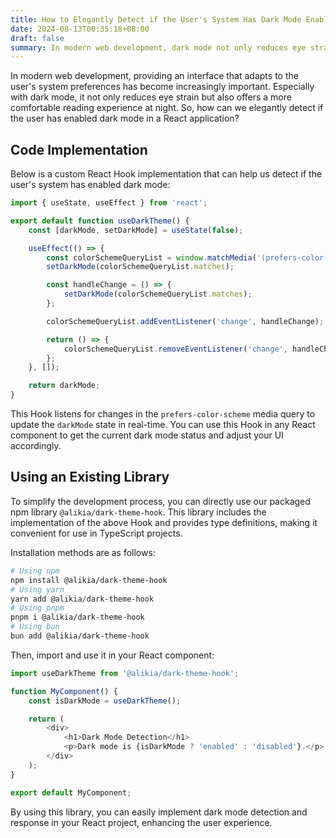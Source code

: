 ```yaml
---
title: How to Elegantly Detect if the User's System Has Dark Mode Enabled
date: 2024-08-13T00:35:18+08:00
draft: false
summary: In modern web development, dark mode not only reduces eye strain but also provides a more comfortable reading experience at night. So, how can we elegantly detect if the user has enabled dark mode in a React application?
---
```


In modern web development, providing an interface that adapts to the user's system preferences has become increasingly important. Especially with dark mode, it not only reduces eye strain but also offers a more comfortable reading experience at night. So, how can we elegantly detect if the user has enabled dark mode in a React application?

## Code Implementation

Below is a custom React Hook implementation that can help us detect if the user's system has enabled dark mode:

```javascript
import { useState, useEffect } from 'react';

export default function useDarkTheme() {
    const [darkMode, setDarkMode] = useState(false);

    useEffect(() => {
        const colorSchemeQueryList = window.matchMedia('(prefers-color-scheme: dark)');
        setDarkMode(colorSchemeQueryList.matches);

        const handleChange = () => {
            setDarkMode(colorSchemeQueryList.matches);
        };

        colorSchemeQueryList.addEventListener('change', handleChange);

        return () => {
            colorSchemeQueryList.removeEventListener('change', handleChange);
        };
    }, []);

    return darkMode;
}
```

This Hook listens for changes in the `prefers-color-scheme` media query to update the `darkMode` state in real-time. You can use this Hook in any React component to get the current dark mode status and adjust your UI accordingly.

## Using an Existing Library

To simplify the development process, you can directly use our packaged npm library `@alikia/dark-theme-hook`. This library includes the implementation of the above Hook and provides type definitions, making it convenient for use in TypeScript projects.

Installation methods are as follows:

```bash
# Using npm
npm install @alikia/dark-theme-hook
# Using yarn
yarn add @alikia/dark-theme-hook
# Using pnpm
pnpm i @alikia/dark-theme-hook
# Using bun
bun add @alikia/dark-theme-hook
```

Then, import and use it in your React component:

```javascript
import useDarkTheme from '@alikia/dark-theme-hook';

function MyComponent() {
    const isDarkMode = useDarkTheme();

    return (
        <div>
            <h1>Dark Mode Detection</h1>
            <p>Dark mode is {isDarkMode ? 'enabled' : 'disabled'}.</p>
        </div>
    );
}

export default MyComponent;
```

By using this library, you can easily implement dark mode detection and response in your React project, enhancing the user experience.
